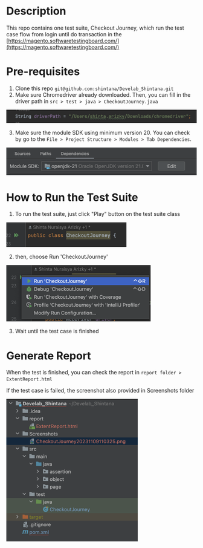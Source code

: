 # Description
This repo contains one test suite, Checkout Journey, which run the test case flow from login until do transaction in the [https://magento.softwaretestingboard.com/](https://magento.softwaretestingboard.com/) 

# Pre-requisites
1. Clone this repo `git@github.com:shintana/Develab_Shintana.git`
2. Make sure Chromedriver already downloaded. Then, you can fill in the driver path in `src > test > java > CheckoutJourney.java`
<img width="557" alt="Screenshot 2023-11-09 at 13 53 04" src="https://github.com/shintana/Develab_Shintana/blob/main/assets/Screenshot%202023-11-09%20at%2013.53.04.png">

3. Make sure the module SDK using minimum version 20. You can check by go to the `File > Project Structure > Modules > Tab Dependencies`.
 <img width="506" alt="Screenshot 2023-11-09 at 13 54 50" src="https://github.com/shintana/Develab_Shintana/blob/main/assets/Screenshot%202023-11-09%20at%2013.54.50.png">

# How to Run the Test Suite
1. To run the test suite, just click "Play" button on the test suite class

<img width="318" alt="Screenshot 2023-11-09 at 13 37 35" src="https://github.com/shintana/Develab_Shintana/blob/main/assets/Screenshot%202023-11-09%20at%2013.37.35.png">

2. then, choose Run 'CheckoutJourney'

<img width="382" alt="Screenshot 2023-11-09 at 13 37 49" src="https://github.com/shintana/Develab_Shintana/blob/main/assets/Screenshot%202023-11-09%20at%2013.37.49.png">

3. Wait until the test case is finished

# Generate Report
When the test is finished, you can check the report in `report folder > ExtentReport.html`

If the test case is failed, the screenshot also provided in Screenshots folder

<img width="348" alt="Screenshot 2023-11-09 at 13 42 37" src="https://github.com/shintana/Develab_Shintana/blob/main/assets/Screenshot%202023-11-09%20at%2013.42.37.png">

